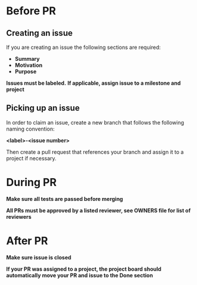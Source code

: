 # Before PR

## Creating an issue
If you are creating an issue the following sections are required:
- **Summary**
- **Motivation**
- **Purpose**

**Issues must be labeled.**
**If applicable, assign issue to a milestone and project**

## Picking up an issue
In order to claim an issue, create a new branch that follows the following naming convention:

**\<label\>-\<issue number\>**

Then create a pull request that references your branch and assign it to a project if necessary.

# During PR

**Make sure all tests are passed before merging**

**All PRs must be approved by a listed reviewer, see OWNERS file for list of reviewers**

# After PR

**Make sure issue is closed**

**If your PR was assigned to a project, the project board should automatically move your PR and issue to the Done section**